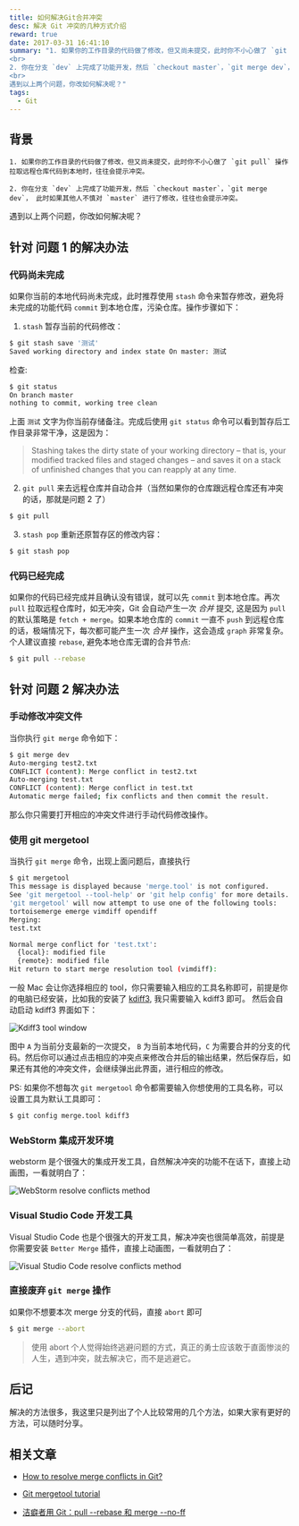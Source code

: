 ```yaml
---
title: 如何解决Git合并冲突
desc: 解决 Git 冲突的几种方式介绍
reward: true
date: 2017-03-31 16:41:10
summary: "1. 如果你的工作目录的代码做了修改，但又尚未提交，此时你不小心做了 `git pull` 操作拉取远程仓库代码到本地时，往往会提示冲突。
<br>
2. 你在分支 `dev` 上完成了功能开发，然后 `checkout master`，`git merge dev`， 此时如果其他人不慎对 `master` 进行了修改，往往也会提示冲突。
<br>
遇到以上两个问题，你改如何解决呢？"
tags:
  - Git
---
```


## 背景

```text
1. 如果你的工作目录的代码做了修改，但又尚未提交，此时你不小心做了 `git pull` 操作拉取远程仓库代码到本地时，往往会提示冲突。

2. 你在分支 `dev` 上完成了功能开发，然后 `checkout master`，`git merge dev`， 此时如果其他人不慎对 `master` 进行了修改，往往也会提示冲突。
```

遇到以上两个问题，你改如何解决呢？

## 针对 **问题 1** 的解决办法

### 代码尚未完成

如果你当前的本地代码尚未完成，此时推荐使用 `stash` 命令来暂存修改，避免将未完成的功能代码 `commit` 到本地仓库，污染仓库。操作步骤如下：

1. `stash` 暂存当前的代码修改：

```bash
$ git stash save '测试'
Saved working directory and index state On master: 测试
```

检查:

```bash
$ git status
On branch master
nothing to commit, working tree clean
```

上面 `测试` 文字为你当前存储备注。完成后使用 `git status` 命令可以看到暂存后工作目录非常干净，这是因为：

> Stashing takes the dirty state of your working directory – that is, your modified tracked files and staged changes – and saves it on a stack of unfinished changes that you can reapply at any time.

2. `git pull` 来去远程仓库并自动合并（当然如果你的仓库跟远程仓库还有冲突的话，那就是问题 2 了）

```bash
$ git pull
```

3. `stash pop` 重新还原暂存区的修改内容：

```bash
$ git stash pop
```

### 代码已经完成

如果你的代码已经完成并且确认没有错误，就可以先 `commit` 到本地仓库。再次 `pull` 拉取远程仓库时，如无冲突，Git 会自动产生一次 _合并_ 提交, 这是因为 `pull` 的默认策略是 `fetch + merge`。如果本地仓库的 `commit` 一直不 `push` 到远程仓库的话，极端情况下，每次都可能产生一次 _合并_ 操作，这会造成 `graph` 非常复杂。个人建议直接 `rebase`, 避免本地仓库无谓的合并节点:

```bash
$ git pull --rebase
```

## 针对 **问题 2** 解决办法

### 手动修改冲突文件

当你执行 `git merge` 命令如下：

```bash
$ git merge dev
Auto-merging test2.txt
CONFLICT (content): Merge conflict in test2.txt
Auto-merging test.txt
CONFLICT (content): Merge conflict in test.txt
Automatic merge failed; fix conflicts and then commit the result.
```

那么你只需要打开相应的冲突文件进行手动代码修改操作。

### 使用 git mergetool

当执行 `git merge` 命令，出现上面问题后，直接执行

```bash
$ git mergetool
This message is displayed because 'merge.tool' is not configured.
See 'git mergetool --tool-help' or 'git help config' for more details.
'git mergetool' will now attempt to use one of the following tools:
tortoisemerge emerge vimdiff opendiff
Merging:
test.txt

Normal merge conflict for 'test.txt':
  {local}: modified file
  {remote}: modified file
Hit return to start merge resolution tool (vimdiff):
```

一般 Mac 会让你选择相应的 tool，你只需要输入相应的工具名称即可，前提是你的电脑已经安装，比如我的安装了 [kdiff3](http://kdiff3.sourceforge.net/), 我只需要输入 kdiff3 即可。
然后会自动启动 kdiff3 界面如下：

![Kdiff3 tool window](https://static.yugasun.com/kdiff3.png)

图中 `A` 为当前分支最新的一次提交， `B` 为当前本地代码，`C` 为需要合并的分支的代码。然后你可以通过点击相应的冲突点来修改合并后的输出结果，然后保存后，如果还有其他的冲突文件，会继续弹出此界面，进行相应的修改。

PS: 如果你不想每次 `git mergetool` 命令都需要输入你想使用的工具名称，可以设置工具为默认工具即可：

```bash
$ git config merge.tool kdiff3
```

### WebStorm 集成开发环境

webstorm 是个很强大的集成开发工具，自然解决冲突的功能不在话下，直接上动画图，一看就明白了：

![WebStorm resolve conflicts method](https://static.yugasun.com/webstorm.gif)

### Visual Studio Code 开发工具

Visual Studio Code 也是个很强大的开发工具，解决冲突也很简单高效，前提是你需要安装 `Better Merge` 插件，直接上动画图，一看就明白了：

![Visual Studio Code resolve conflicts method](https://static.yugasun.com/vscode.gif)

### 直接废弃 `git merge` 操作

如果你不想要本次 merge 分支的代码，直接 `abort` 即可

```bash
$ git merge --abort
```

> 使用 abort 个人觉得始终逃避问题的方式，真正的勇士应该敢于直面惨淡的人生，遇到冲突，就去解决它，而不是逃避它。

## 后记

解决的方法很多，我这里只是列出了个人比较常用的几个方法，如果大家有更好的方法，可以随时分享。

## 相关文章

- [How to resolve merge conflicts in Git?](http://stackoverflow.com/questions/161813/how-to-resolve-merge-conflicts-in-git)

- [Git mergetool tutorial](https://gist.github.com/karenyyng/f19ff75c60f18b4b8149)
- [洁癖者用 Git：pull --rebase 和 merge --no-ff](http://hungyuhei.github.io/2012/08/07/better-git-commit-graph-using-pull---rebase-and-merge---no-ff.html)
